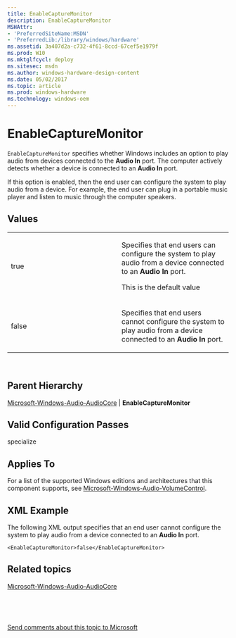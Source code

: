 ```yaml
---
title: EnableCaptureMonitor
description: EnableCaptureMonitor
MSHAttr:
- 'PreferredSiteName:MSDN'
- 'PreferredLib:/library/windows/hardware'
ms.assetid: 3a407d2a-c732-4f61-8ccd-67cef5e1979f
ms.prod: W10
ms.mktglfcycl: deploy
ms.sitesec: msdn
ms.author: windows-hardware-design-content
ms.date: 05/02/2017
ms.topic: article
ms.prod: windows-hardware
ms.technology: windows-oem
---
```


# EnableCaptureMonitor


`EnableCaptureMonitor` specifies whether Windows includes an option to play audio from devices connected to the **Audio In** port. The computer actively detects whether a device is connected to an **Audio In** port.

If this option is enabled, then the end user can configure the system to play audio from a device. For example, the end user can plug in a portable music player and listen to music through the computer speakers.

## Values


<table>
<colgroup>
<col width="50%" />
<col width="50%" />
</colgroup>
<tbody>
<tr class="odd">
<td><p>true</p></td>
<td><p>Specifies that end users can configure the system to play audio from a device connected to an <strong>Audio In</strong> port.</p>
<p>This is the default value</p></td>
</tr>
<tr class="even">
<td><p>false</p></td>
<td><p>Specifies that end users cannot configure the system to play audio from a device connected to an <strong>Audio In</strong> port.</p></td>
</tr>
</tbody>
</table>

 

## Parent Hierarchy


[Microsoft-Windows-Audio-AudioCore](microsoft-windows-audio-audiocore.md) | **EnableCaptureMonitor**

## Valid Configuration Passes


specialize

## Applies To


For a list of the supported Windows editions and architectures that this component supports, see [Microsoft-Windows-Audio-VolumeControl](microsoft-windows-audio-volumecontrol.md).

## XML Example


The following XML output specifies that an end user cannot configure the system to play audio from a device connected to an **Audio In** port.

``` syntax
<EnableCaptureMonitor>false</EnableCaptureMonitor>
```

## Related topics


[Microsoft-Windows-Audio-AudioCore](microsoft-windows-audio-audiocore.md)

 

 

[Send comments about this topic to Microsoft](mailto:wsddocfb@microsoft.com?subject=Documentation%20feedback%20%5Bp_unattend\p_unattend%5D:%20EnableCaptureMonitor%20%20RELEASE:%20%2810/3/2016%29&body=%0A%0APRIVACY%20STATEMENT%0A%0AWe%20use%20your%20feedback%20to%20improve%20the%20documentation.%20We%20don't%20use%20your%20email%20address%20for%20any%20other%20purpose,%20and%20we'll%20remove%20your%20email%20address%20from%20our%20system%20after%20the%20issue%20that%20you're%20reporting%20is%20fixed.%20While%20we're%20working%20to%20fix%20this%20issue,%20we%20might%20send%20you%20an%20email%20message%20to%20ask%20for%20more%20info.%20Later,%20we%20might%20also%20send%20you%20an%20email%20message%20to%20let%20you%20know%20that%20we've%20addressed%20your%20feedback.%0A%0AFor%20more%20info%20about%20Microsoft's%20privacy%20policy,%20see%20http://privacy.microsoft.com/default.aspx. "Send comments about this topic to Microsoft")





